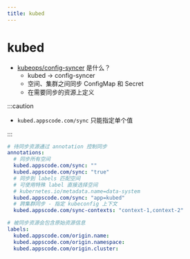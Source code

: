 ```yaml
---
title: kubed
---
```


# kubed

- [kubeops/config-syncer](https://github.com/kubeops/config-syncer) 是什么？
  - kubed -> config-syncer
  - 空间、集群之间同步 ConfigMap 和 Secret
  - 在需要同步的资源上定义

:::caution

- `kubed.appscode.com/sync` 只能指定单个值

:::

```yaml
# 待同步资源通过 annotation 控制同步
annotations:
  # 同步所有空间
  kubed.appscode.com/sync: ""
  kubed.appscode.com/sync: "true"
  # 同步到 labels 匹配空间
  # 可使用特殊 label 直接选择空间
  # kubernetes.io/metadata.name=data-system
  kubed.appscode.com/sync: "app=kubed"
  # 跨集群同步 - 指定 kubeconfig 上下文
  kubed.appscode.com/sync-contexts: "context-1,context-2"

# 被同步资源会包含原始资源信息
labels:
  kubed.appscode.com/origin.name:
  kubed.appscode.com/origin.namespace:
  kubed.appscode.com/origin.cluster:
```
